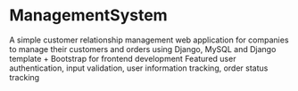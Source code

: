 # ManagementSystem
A simple customer relationship management web application for companies to manage their customers and orders using Django, MySQL and Django template + Bootstrap for frontend development
Featured user authentication, input validation, user information tracking, order status tracking
